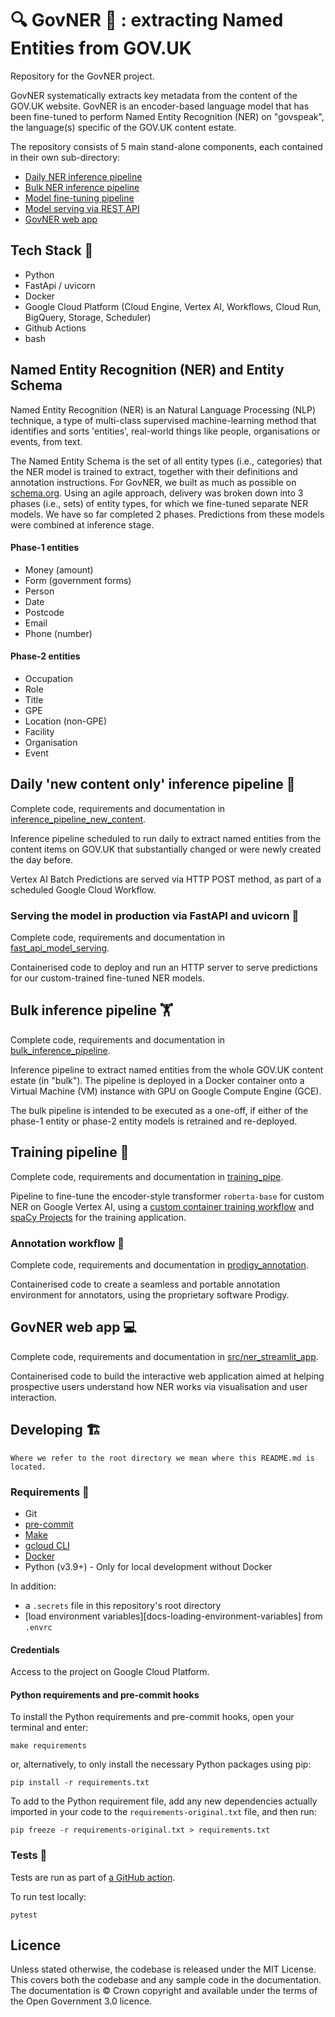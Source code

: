 # :mag: GovNER :monocle_face: : extracting Named Entities from GOV.UK

Repository for the GovNER project.

GovNER systematically extracts key metadata from the content of the GOV.UK website. GovNER is an encoder-based language model that has been fine-tuned to perform Named Entity Recognition (NER) on "govspeak", the language(s) specific of the GOV.UK content estate.

The repository consists of 5 main stand-alone components, each contained in their own sub-directory:

- [Daily NER inference pipeline](#daily-new-content-only-inference-pipeline)
- [Bulk NER inference pipeline](#bulk-inference-pipeline)
- [Model fine-tuning pipeline](#training-pipeline)
- [Model serving via REST API](#serving-the-model-in-production-via-fastapi-and-uvicorn)
- [GovNER web app](#govner-web-app)


## Tech Stack :cherries:

* Python
* FastApi / uvicorn
* Docker
* Google Cloud Platform  (Cloud Engine, Vertex AI, Workflows, Cloud Run, BigQuery, Storage,  Scheduler)
* Github Actions
* bash


## Named Entity Recognition (NER) and Entity Schema

Named Entity Recognition (NER) is an Natural Language Processing (NLP) technique, a type of multi-class supervised machine-learning method that identifies and sorts 'entities', real-world things like people, organisations or events, from text.

The Named Entity Schema is the set of all entity types (i.e., categories) that the NER model is trained to extract, together with their definitions and annotation instructions. For GovNER, we built as much as possible on [schema.org](https://schema.org/). Using an agile approach, delivery was broken down into 3 phases (i.e., sets) of entity types, for which we fine-tuned separate NER models. We have so far completed 2 phases. Predictions from these models were combined at inference stage.

#### Phase-1 entities

- Money (amount)
- Form (government forms)
- Person
- Date
- Postcode
- Email
- Phone (number)

#### Phase-2 entities

- Occupation
- Role
- Title
- GPE
- Location (non-GPE)
- Facility
- Organisation
- Event


## Daily 'new content only' inference pipeline :rocket:

Complete code, requirements and documentation in [inference_pipeline_new_content](/bulk_inference_pipeline/README.md).

Inference pipeline scheduled to run daily to extract named entities from the content items on GOV.UK that substantially changed or were newly created the day before.

Vertex AI Batch Predictions are served via HTTP POST method, as part of a scheduled Google Cloud Workflow.

### Serving the model in production via FastAPI and uvicorn :unicorn:

Complete code, requirements and documentation in [fast_api_model_serving](/fast_api_model_serving/README.md).

Containerised code to deploy and run an HTTP server to serve predictions for our custom-trained fine-tuned NER models.


## Bulk inference pipeline :weight_lifting:

Complete code, requirements and documentation in [bulk_inference_pipeline](/bulk_inference_pipeline/README.md).

Inference pipeline to extract named entities from the whole GOV.UK content estate (in "bulk").
The pipeline is deployed in a Docker container onto a Virtual Machine (VM) instance with GPU on Google Compute Engine (GCE).

The bulk pipeline is intended to be executed as a one-off, if either of the phase-1 entity or phase-2 entity models is retrained and re-deployed.


## Training pipeline :running:

Complete code, requirements and documentation in [training_pipe](/training_pipe/README.md).

Pipeline to fine-tune the encoder-style transformer `roberta-base` for custom NER on Google Vertex AI, using a [custom container training workflow](https://cloud.google.com/vertex-ai/docs/training/overview#workflow_for_custom_training) and [spaCy Projects](https://spacy.io/usage/projects) for the training application.


### Annotation workflow :pencil:

Complete code, requirements and documentation in [prodigy_annotation](/prodigy_annotation/README.md).

Containerised code to create a seamless and portable annotation environment for annotators, using the proprietary software Prodigy.


## GovNER web app :computer:

Complete code, requirements and documentation in [src/ner_streamlit_app](/src/ner_streamlit_app/README.md).

Containerised code to build the interactive web application aimed at helping prospective users understand how NER works via visualisation and user interaction.


## Developing :building_construction:

```{warning}
Where we refer to the root directory we mean where this README.md is located.
```

### Requirements :construction:

- Git
- [pre-commit](https://pre-commit.com/)
- [Make](https://formulae.brew.sh/formula/make)
- [gcloud CLI](https://cloud.google.com/sdk/gcloud)
- [Docker](https://www.docker.com/)
- Python (v3.9+) - Only for local development without Docker

In addition:

- a `.secrets` file in this repository's root directory
- [load environment variables][docs-loading-environment-variables] from `.envrc`


#### Credentials

Access to the project on Google Cloud Platform.


#### Python requirements and pre-commit hooks

To install the Python requirements and pre-commit hooks, open your terminal and enter:

```shell
make requirements
```

or, alternatively, to only install the necessary Python packages using pip:

```shell
pip install -r requirements.txt
```

To add to the Python requirement file, add any new dependencies actually imported in your code to the `requirements-original.txt` file, and then run:

```shell
pip freeze -r requirements-original.txt > requirements.txt
```

### Tests :vertical_traffic_light:

Tests are run as part of [a GitHub action](/.github/workflows/ci.yml).

To run test locally:

```shell
pytest
```

## Licence

Unless stated otherwise, the codebase is released under the MIT License. This covers
both the codebase and any sample code in the documentation. The documentation is ©
Crown copyright and available under the terms of the Open Government 3.0 licence.
